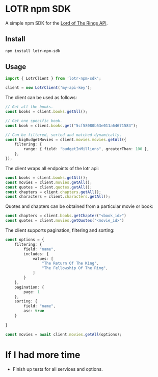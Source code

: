 # LOTR npm SDK

A simple npm SDK for the [Lord of The Rings API](https://the-one-api.dev/).

## Install

```bash
npm install lotr-npm-sdk
```

## Usage

```ts
import { LotrClient } from 'lotr-npm-sdk';

client = new LotrClient('my-api-key');
```

The client can be used as follows:

```ts
// Get all the books.
const books = client.books.getAll();

// Get one specific book.
const book = client.books.get("5cf58080b53e011a64671584");

// Can be filtered, sorted and matched dynamically.
const bigBudgetMovies = client.movies.movies.getAll({
    filtering: {
        range: { field: "budgetInMillions", greaterThan: 100 },
    },
});
```

The client wraps all endpoints of the lotr api:

```ts
const books = client.books.getAll();
const movies = client.movies.getAll();
const quotes = client.quotes.getAll();
const chapters = client.chapters.getAll();
const characters = client.characters.getAll();
```

Quotes and chapters can be obtained from a particular movie or book:

```ts
const chapters = client.books.getChapter("<book_id>")
const quotes = client.movies.getQuotes("<movie_id>")
```

The client supports pagination, filtering and sorting:

```ts
const options = { 
    filtering: { 
        field: "name", 
        includes: {
            values: [
                "The Return Of The King",
                "The Fellowship Of The Ring",
            ]
        }
    },
    pagination: {
        page: 1
    },
    sorting: {
        field: "name",
        asc: true 
    }
    
}

const movies = await client.movies.getAll(options);
```

# If I had more time

- Finish up tests for all services and options.
